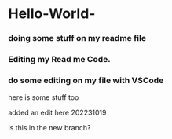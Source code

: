 # Hello-World-

### doing some stuff on my readme file
### Editing my Read me Code.

### do some editing on my file with VSCode

here is some stuff too

added an edit here 202231019

is this in the new branch?